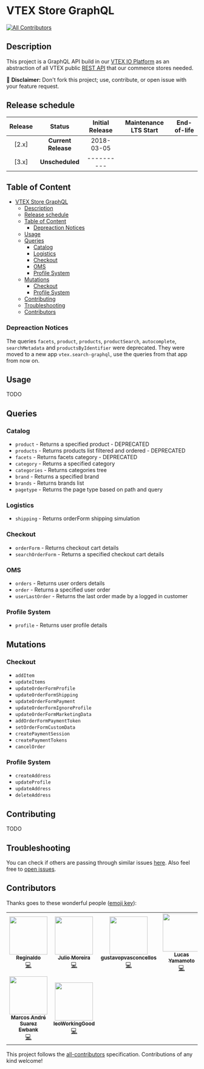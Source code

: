 # VTEX Store GraphQL

<!-- ALL-CONTRIBUTORS-BADGE:START - Do not remove or modify this section -->
[![All Contributors](https://img.shields.io/badge/all_contributors-9-orange.svg?style=flat-square)](#contributors-)
<!-- ALL-CONTRIBUTORS-BADGE:END -->

## Description

This project is a GraphQL API build in our [VTEX IO Platform](https://vtex.io/) as an abstraction of all VTEX public [REST API](https://help.vtex.com/developer-docs) that our commerce stores needed.

:loudspeaker: **Disclaimer:** Don't fork this project; use, contribute, or open issue with your feature request.

## Release schedule

| Release |       Status        | Initial Release | Maintenance LTS Start | End-of-life |
| :-----: | :-----------------: | :-------------: | :-------------------: | :---------: |
|  [2.x]  | **Current Release** |   2018-03-05    |                       |             |
|  [3.x]  |   **Unscheduled**   |   ----------    |                       |             |

## Table of Content

- [VTEX Store GraphQL](#vtex-store-graphql)
  - [Description](#description)
  - [Release schedule](#release-schedule)
  - [Table of Content](#table-of-content)
    - [Depreaction Notices](#depreaction-notices)
  - [Usage](#usage)
  - [Queries](#queries)
    - [Catalog](#catalog)
    - [Logistics](#logistics)
    - [Checkout](#checkout)
    - [OMS](#oms)
    - [Profile System](#profile-system)
  - [Mutations](#mutations)
    - [Checkout](#checkout-1)
    - [Profile System](#profile-system-1)
  - [Contributing](#contributing)
  - [Troubleshooting](#troubleshooting)
  - [Contributors](#contributors)

### Depreaction Notices

The queries `facets`, `product`, `products`, `productSearch`, `autocomplete`, `searchMetadata` and `productsByIdentifier` were deprecated. They were moved to a new app `vtex.search-graphql`, use the queries from that app from now on.

## Usage

TODO

## Queries

### Catalog

- `product` - Returns a specified product - DEPRECATED
- `products` - Returns products list filtered and ordered - DEPRECATED
- `facets` - Returns facets category - DEPRECATED
- `category` - Returns a specified category
- `categories` - Returns categories tree
- `brand` - Returns a specified brand
- `brands` - Returns brands list
- `pagetype` - Returns the page type based on path and query

### Logistics

- `shipping` - Returns orderForm shipping simulation

### Checkout

- `orderForm` - Returns checkout cart details
- `searchOrderForm` - Returns a specified checkout cart details

### OMS

- `orders` - Returns user orders details
- `order` - Returns a specified user order
- `userLastOrder` - Returns the last order made by a logged in customer

### Profile System

- `profile` - Returns user profile details

## Mutations

### Checkout

- `addItem`
- `updateItems`
- `updateOrderFormProfile`
- `updateOrderFormShipping`
- `updateOrderFormPayment`
- `updateOrderFormIgnoreProfile`
- `updateOrderFormMarketingData`
- `addOrderFormPaymentToken`
- `setOrderFormCustomData`
- `createPaymentSession`
- `createPaymentTokens`
- `cancelOrder`

### Profile System

- `createAddress`
- `updateProfile`
- `updateAddress`
- `deleteAddress`

## Contributing

TODO

## Troubleshooting

You can check if others are passing through similar issues [here](https://github.com/vtex-apps/store-graphql/issues). Also feel free to [open issues](https://github.com/vtex-apps/store-graphql/issues/new).

## Contributors

Thanks goes to these wonderful people ([emoji key](https://allcontributors.org/docs/en/emoji-key)):

<!-- ALL-CONTRIBUTORS-LIST:START - Do not remove or modify this section -->
<!-- prettier-ignore-start -->
<!-- markdownlint-disable -->
<table>
  <tr>
    <td align="center"><a href="https://github.com/regis-samurai"><img src="https://avatars0.githubusercontent.com/u/38638226?v=4" width="100px;" alt=""/><br /><sub><b>Reginaldo</b></sub></a><br /><a href="https://github.com/vtex-apps/store-graphql/commits?author=regis-samurai" title="Code">💻</a></td>
    <td align="center"><a href="https://github.com/juliomoreira"><img src="https://avatars2.githubusercontent.com/u/1207017?v=4" width="100px;" alt=""/><br /><sub><b>Julio Moreira</b></sub></a><br /><a href="https://github.com/vtex-apps/store-graphql/commits?author=juliomoreira" title="Code">💻</a></td>
    <td align="center"><a href="https://github.com/gustavopvasconcellos"><img src="https://avatars1.githubusercontent.com/u/49173685?v=4" width="100px;" alt=""/><br /><sub><b>gustavopvasconcellos</b></sub></a><br /><a href="https://github.com/vtex-apps/store-graphql/commits?author=gustavopvasconcellos" title="Code">💻</a></td>
    <td align="center"><a href="https://github.com/lucasayb"><img src="https://avatars2.githubusercontent.com/u/17356081?v=4" width="100px;" alt=""/><br /><sub><b>Lucas Yamamoto</b></sub></a><br /><a href="https://github.com/vtex-apps/store-graphql/commits?author=lucasayb" title="Code">💻</a></td>
    <td align="center"><a href="https://github.com/lucaspacheco-acct"><img src="https://avatars0.githubusercontent.com/u/59736416?v=4" width="100px;" alt=""/><br /><sub><b>Lucas Pacheco</b></sub></a><br /><a href="https://github.com/vtex-apps/store-graphql/commits?author=lucaspacheco-acct" title="Code">💻</a></td>
    <td align="center"><a href="https://github.com/BeatrizMiranda"><img src="https://avatars2.githubusercontent.com/u/28959326?v=4" width="100px;" alt=""/><br /><sub><b>Beatriz Miranda</b></sub></a><br /><a href="https://github.com/vtex-apps/store-graphql/commits?author=BeatrizMiranda" title="Code">💻</a></td>
    <td align="center"><a href="http://carafizi.com/"><img src="https://avatars3.githubusercontent.com/u/51974587?v=4" width="100px;" alt=""/><br /><sub><b>Gabriel Carafizi</b></sub></a><br /><a href="https://github.com/vtex-apps/store-graphql/commits?author=carafizi1" title="Code">💻</a></td>
  </tr>
  <tr>
    <td align="center"><a href="https://github.com/marcosewbank"><img src="https://avatars3.githubusercontent.com/u/27689698?v=4" width="100px;" alt=""/><br /><sub><b>Marcos André Suarez Ewbank</b></sub></a><br /><a href="https://github.com/vtex-apps/store-graphql/commits?author=marcosewbank" title="Code">💻</a></td>
    <td align="center"><a href="https://github.com/leoWorkingGood"><img src="https://avatars2.githubusercontent.com/u/51805410?v=4" width="100px;" alt=""/><br /><sub><b>leoWorkingGood</b></sub></a><br /><a href="https://github.com/vtex-apps/store-graphql/commits?author=leoWorkingGood" title="Code">💻</a></td>
  </tr>
</table>

<!-- markdownlint-enable -->
<!-- prettier-ignore-end -->
<!-- ALL-CONTRIBUTORS-LIST:END -->
This project follows the [all-contributors](https://github.com/all-contributors/all-contributors) specification. Contributions of any kind welcome!
